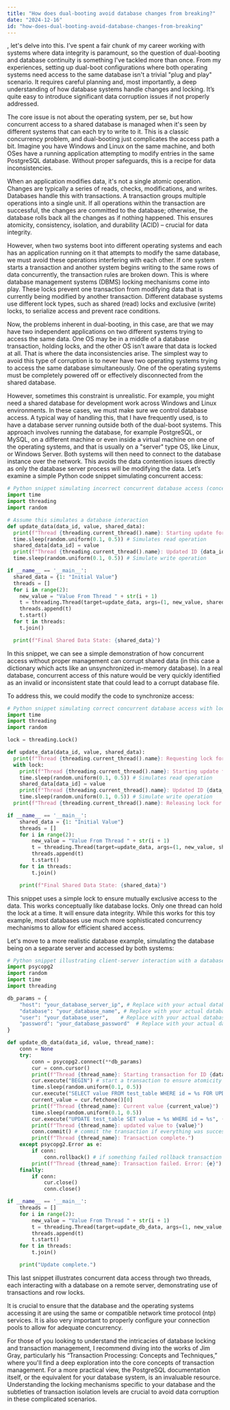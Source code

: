 ```yaml
---
title: "How does dual-booting avoid database changes from breaking?"
date: "2024-12-16"
id: "how-does-dual-booting-avoid-database-changes-from-breaking"
---
```


, let's delve into this. I’ve spent a fair chunk of my career working with systems where data integrity is paramount, so the question of dual-booting and database continuity is something I've tackled more than once. From my experiences, setting up dual-boot configurations where both operating systems need access to the same database isn't a trivial "plug and play" scenario. It requires careful planning and, most importantly, a deep understanding of how database systems handle changes and locking. It’s quite easy to introduce significant data corruption issues if not properly addressed.

The core issue is not about the operating system, per se, but how concurrent access to a shared database is managed when it's seen by different systems that can each try to write to it. This is a classic concurrency problem, and dual-booting just complicates the access path a bit. Imagine you have Windows and Linux on the same machine, and both OSes have a running application attempting to modify entries in the same PostgreSQL database. Without proper safeguards, this is a recipe for data inconsistencies.

When an application modifies data, it's not a single atomic operation. Changes are typically a series of reads, checks, modifications, and writes. Databases handle this with transactions. A transaction groups multiple operations into a single unit. If all operations within the transaction are successful, the changes are committed to the database; otherwise, the database rolls back all the changes as if nothing happened. This ensures atomicity, consistency, isolation, and durability (ACID) – crucial for data integrity.

However, when two systems boot into different operating systems and each has an application running on it that attempts to modify the same database, we must avoid these operations interfering with each other. If one system starts a transaction and another system begins writing to the same rows of data concurrently, the transaction rules are broken down. This is where database management systems (DBMS) locking mechanisms come into play. These locks prevent one transaction from modifying data that is currently being modified by another transaction. Different database systems use different lock types, such as shared (read) locks and exclusive (write) locks, to serialize access and prevent race conditions.

Now, the problems inherent in dual-booting, in this case, are that we may have two independent applications on two different systems trying to access the same data. One OS may be in a middle of a database transaction, holding locks, and the other OS isn’t aware that data is locked at all. That is where the data inconsistencies arise. The simplest way to avoid this type of corruption is to never have two operating systems trying to access the same database simultaneously. One of the operating systems must be completely powered off or effectively disconnected from the shared database.

However, sometimes this constraint is unrealistic. For example, you might need a shared database for development work across Windows and Linux environments. In these cases, we must make sure we control database access. A typical way of handling this, that I have frequently used, is to have a database server running outside both of the dual-boot systems. This approach involves running the database, for example PostgreSQL, or MySQL, on a different machine or even inside a virtual machine on one of the operating systems, and that is usually on a "server" type OS, like Linux, or Windows Server. Both systems will then need to connect to the database instance over the network. This avoids the data contention issues directly as only the database server process will be modifying the data. Let’s examine a simple Python code snippet simulating concurrent access:

```python
# Python snippet simulating incorrect concurrent database access (conceptual)
import time
import threading
import random

# Assume this simulates a database interaction
def update_data(data_id, value, shared_data):
  print(f"Thread {threading.current_thread().name}: Starting update for ID {data_id}")
  time.sleep(random.uniform(0.1, 0.5)) # Simulates read operation
  shared_data[data_id] = value
  print(f"Thread {threading.current_thread().name}: Updated ID {data_id} to {value}")
  time.sleep(random.uniform(0.1, 0.5)) # Simulate write operation

if __name__ == '__main__':
  shared_data = {1: "Initial Value"}
  threads = []
  for i in range(2):
    new_value = "Value From Thread " + str(i + 1)
    t = threading.Thread(target=update_data, args=(1, new_value, shared_data), name=f"Thread {i+1}")
    threads.append(t)
    t.start()
  for t in threads:
    t.join()

  print(f"Final Shared Data State: {shared_data}")
```

In this snippet, we can see a simple demonstration of how concurrent access without proper management can corrupt shared data (in this case a dictionary which acts like an unsynchronized in-memory database). In a real database, concurrent access of this nature would be very quickly identified as an invalid or inconsistent state that could lead to a corrupt database file.

To address this, we could modify the code to synchronize access:

```python
# Python snippet simulating correct concurrent database access with locking (conceptual)
import time
import threading
import random

lock = threading.Lock()

def update_data(data_id, value, shared_data):
  print(f"Thread {threading.current_thread().name}: Requesting lock for ID {data_id}")
  with lock:
    print(f"Thread {threading.current_thread().name}: Starting update for ID {data_id}")
    time.sleep(random.uniform(0.1, 0.5)) # Simulates read operation
    shared_data[data_id] = value
    print(f"Thread {threading.current_thread().name}: Updated ID {data_id} to {value}")
    time.sleep(random.uniform(0.1, 0.5)) # Simulate write operation
  print(f"Thread {threading.current_thread().name}: Releasing lock for ID {data_id}")

if __name__ == '__main__':
    shared_data = {1: "Initial Value"}
    threads = []
    for i in range(2):
        new_value = "Value From Thread " + str(i + 1)
        t = threading.Thread(target=update_data, args=(1, new_value, shared_data), name=f"Thread {i+1}")
        threads.append(t)
        t.start()
    for t in threads:
        t.join()

    print(f"Final Shared Data State: {shared_data}")
```

This snippet uses a simple lock to ensure mutually exclusive access to the data. This works conceptually like database locks. Only one thread can hold the lock at a time. It will ensure data integrity. While this works for this toy example, most databases use much more sophisticated concurrency mechanisms to allow for efficient shared access.

Let's move to a more realistic database example, simulating the database being on a separate server and accessed by both systems:

```python
# Python snippet illustrating client-server interaction with a database
import psycopg2
import random
import time
import threading

db_params = {
    "host": "your_database_server_ip", # Replace with your actual database server IP
    "database": "your_database_name", # Replace with your actual database name
    "user": "your_database_user",    # Replace with your actual database user
    "password": "your_database_password"  # Replace with your actual database password
}

def update_db_data(data_id, value, thread_name):
    conn = None
    try:
        conn = psycopg2.connect(**db_params)
        cur = conn.cursor()
        print(f"Thread {thread_name}: Starting transaction for ID {data_id}")
        cur.execute("BEGIN") # start a transaction to ensure atomicity
        time.sleep(random.uniform(0.1, 0.5))
        cur.execute("SELECT value FROM test_table WHERE id = %s FOR UPDATE", (data_id,)) # use FOR UPDATE to lock the row
        current_value = cur.fetchone()[0]
        print(f"Thread {thread_name}: Current value {current_value}")
        time.sleep(random.uniform(0.1, 0.5))
        cur.execute("UPDATE test_table SET value = %s WHERE id = %s", (value, data_id))
        print(f"Thread {thread_name}: updated value to {value}")
        conn.commit() # commit the transaction if everything was successful
        print(f"Thread {thread_name}: Transaction complete.")
    except psycopg2.Error as e:
        if conn:
            conn.rollback() # if something failed rollback transaction
        print(f"Thread {thread_name}: Transaction failed. Error: {e}")
    finally:
        if conn:
            cur.close()
            conn.close()

if __name__ == '__main__':
    threads = []
    for i in range(2):
        new_value = "Value From Thread " + str(i + 1)
        t = threading.Thread(target=update_db_data, args=(1, new_value, f"Thread {i+1}"))
        threads.append(t)
        t.start()
    for t in threads:
        t.join()

    print("Update complete.")
```

This last snippet illustrates concurrent data access through two threads, each interacting with a database on a remote server, demonstrating use of transactions and row locks.

It is crucial to ensure that the database and the operating systems accessing it are using the same or compatible network time protocol (ntp) services. It is also very important to properly configure your connection pools to allow for adequate concurrency.

For those of you looking to understand the intricacies of database locking and transaction management, I recommend diving into the works of Jim Gray, particularly his “Transaction Processing: Concepts and Techniques,” where you'll find a deep exploration into the core concepts of transaction management. For a more practical view, the PostgreSQL documentation itself, or the equivalent for your database system, is an invaluable resource. Understanding the locking mechanisms specific to your database and the subtleties of transaction isolation levels are crucial to avoid data corruption in these complicated scenarios.
